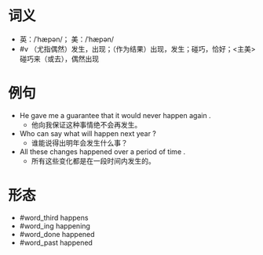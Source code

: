 # 词义
- 英：/ˈhæpən/； 美：/ˈhæpən/
- #v （尤指偶然）发生，出现；（作为结果）出现，发生；碰巧，恰好；<主美>碰巧来（或去），偶然出现
# 例句
- He gave me a guarantee that it would never happen again .
	- 他向我保证这种事情绝不会再发生。
- Who can say what will happen next year ?
	- 谁能说得出明年会发生什么事？
- All these changes happened over a period of time .
	- 所有这些变化都是在一段时间内发生的。
# 形态
- #word_third happens
- #word_ing happening
- #word_done happened
- #word_past happened
